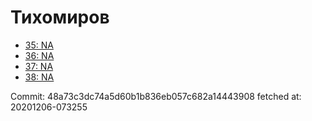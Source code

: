 # Тихомиров
- [35: NA](35.md)
- [36: NA](36.md)
- [37: NA](37.md)
- [38: NA](38.md)

Commit: 48a73c3dc74a5d60b1b836eb057c682a14443908
 fetched at: 20201206-073255
